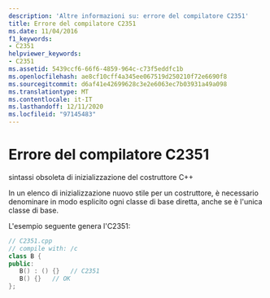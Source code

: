 ```yaml
---
description: 'Altre informazioni su: errore del compilatore C2351'
title: Errore del compilatore C2351
ms.date: 11/04/2016
f1_keywords:
- C2351
helpviewer_keywords:
- C2351
ms.assetid: 5439ccf6-66f6-4859-964c-c73f5eddfc1b
ms.openlocfilehash: ae8cf10cff4a345ee067519d250210f72e6690f8
ms.sourcegitcommit: d6af41e42699628c3e2e6063ec7b03931a49a098
ms.translationtype: MT
ms.contentlocale: it-IT
ms.lasthandoff: 12/11/2020
ms.locfileid: "97145483"
---
```

# <a name="compiler-error-c2351"></a>Errore del compilatore C2351

sintassi obsoleta di inizializzazione del costruttore C++

In un elenco di inizializzazione nuovo stile per un costruttore, è necessario denominare in modo esplicito ogni classe di base diretta, anche se è l'unica classe di base.

L'esempio seguente genera l'C2351:

```cpp
// C2351.cpp
// compile with: /c
class B {
public:
   B() : () {}   // C2351
   B() {}   // OK
};
```
